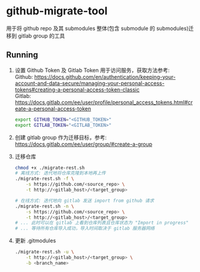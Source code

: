 # github-migrate-tool

用于将 github repo 及其 submodules 整体(包含 submodule 的 submodules)迁移到 gitlab group 的工具

## Running

1. 设置 Github Token 及 Gitlab Token 用于访问服务，获取方法参考:  
    Github: https://docs.github.com/en/authentication/keeping-your-account-and-data-secure/managing-your-personal-access-tokens#creating-a-personal-access-token-classic  
    Gitlab: https://docs.gitlab.com/ee/user/profile/personal_access_tokens.html#create-a-personal-access-token

    ```bash
    export GITHUB_TOKEN="<GITHUB_TOKEN>"
    export GITLAB_TOKEN="<GITLAB_TOKEN>"
    ```

2. 创建 gitlab group 作为迁移目标，参考: https://docs.gitlab.com/ee/user/group/#create-a-group

3. 迁移仓库

    ```bash
    chmod +x ./migrate-rest.sh
    # 离线方式: 迭代地将仓库克隆到本地再上传
    ./migrate-rest.sh -f \
        -s https://github.com/<source_repo> \
        -t http://<gitlab_host>/<target_group>

    # 在线方式: 迭代地向 gitlab 发送 import from github 请求
    ./migrate-rest.sh -n \
        -s https://github.com/<source_repo> \
        -t http://<gitlab_host>/<target_group>
    # ... 此时可以在 gitlab 上看到仓库列表且仓库状态为 "Import in progress"
    # ... 等待所有仓库导入成功，导入时间取决于 gitlab 服务器网络
    ```

4. 更新 .gitmodules

    ```bash
    ./migrate-rest.sh -u \
        -t http://<gitlab_host>/<target_group> \
        -b <branch_name>
    ```